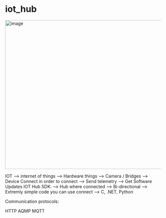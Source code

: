 # iot_hub

<img width="1167" height="482" alt="image" src="https://github.com/user-attachments/assets/808ccd70-4364-4870-83ed-d867db20d549" />

IOT 
--> internet of things
--> Hardware things
--> Camera / Bridges
--> Device Connect in order to connect
    --> Send telemetry
    --> Get Software Updates
IOT Hub SDK:
 --> Hub where connected
 --> Bi-directional 
 --> Extremly simple code you can use connect
 --> C, .NET, Python

Communication protocols:

HTTP
AQMP
MQTT



 

